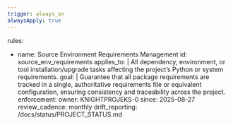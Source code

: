 ```yaml
---
trigger: always_on
alwaysApply: true
---
```


rules:
  - name: Source Environment Requirements Management
    id: source_env_requirements
    applies_to: |
      All dependency, environment, or tool installation/upgrade tasks affecting the project’s Python or system requirements.
    goal: |
      Guarantee that all package requirements are tracked in a single, authoritative requirements file or equivalent configuration, ensuring consistency and traceability across the project.
    enforcement:
      owner: KNIGHTPROJEKS-0
      since: 2025-08-27
      review_cadence: monthly
      drift_reporting: /docs/status/PROJECT_STATUS.md
